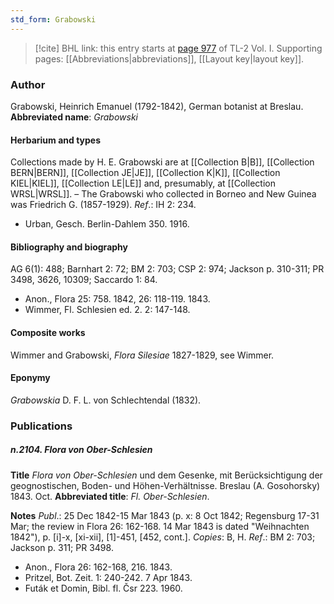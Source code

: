 ```yaml
---
std_form: Grabowski
---
```


> [!cite] BHL link: this entry starts at [page 977](https://www.biodiversitylibrary.org/page/33121108) of TL-2 Vol. I.
> Supporting pages: [[Abbreviations|abbreviations]], [[Layout key|layout key]].

### Author

Grabowski, Heinrich Emanuel (1792-1842), German botanist at Breslau. 
**Abbreviated name**: *Grabowski*

#### Herbarium and types

Collections made by H. E. Grabowski are at [[Collection B|B]], [[Collection BERN|BERN]], [[Collection JE|JE]], [[Collection K|K]], [[Collection KIEL|KIEL]], [[Collection LE|LE]] and, presumably, at [[Collection WRSL|WRSL]]. – The Grabowski who collected in Borneo and New Guinea was Friedrich G. (1857-1929).
*Ref*.: IH 2: 234.
- Urban, Gesch. Berlin-Dahlem 350. 1916.

#### Bibliography and biography

AG 6(1): 488; Barnhart 2: 72; BM 2: 703; CSP 2: 974; Jackson p. 310-311; PR 3498, 3626, 10309; Saccardo 1: 84.
- Anon., Flora 25: 758. 1842, 26: 118-119. 1843.
- Wimmer, Fl. Schlesien ed. 2. 2: 147-148.

#### Composite works

Wimmer and Grabowski, *Flora Silesiae* 1827-1829, see Wimmer.

#### Eponymy

*Grabowskia* D. F. L. von Schlechtendal (1832).

### Publications

##### n.2104. Flora von Ober-Schlesien

**Title**
*Flora von Ober-Schlesien* und dem Gesenke, mit Berücksichtigung der geognostischen, Boden- und Höhen-Verhältnisse. Breslau (A. Gosohorsky) 1843. Oct.
**Abbreviated title**: *Fl. Ober-Schlesien*.

**Notes**
*Publ*.: 25 Dec 1842-15 Mar 1843 (p. x: 8 Oct 1842; Regensburg 17-31 Mar; the review in Flora 26: 162-168. 14 Mar 1843 is dated "Weihnachten 1842"), p. \[i\]-x, \[xi-xii\], \[1\]-451, \[452, cont.\]. *Copies*: B, H.
*Ref*.: BM 2: 703; Jackson p. 311; PR 3498.
- Anon., Flora 26: 162-168, 216. 1843.
- Pritzel, Bot. Zeit. 1: 240-242. 7 Apr 1843.
- Futák et Domin, Bibl. fl. Čsr 223. 1960.


